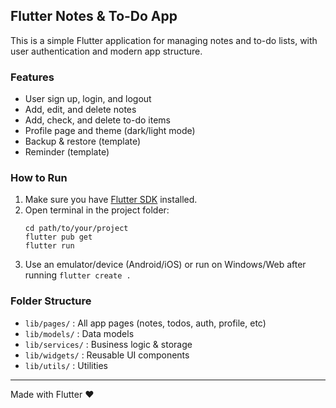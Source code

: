 
## Flutter Notes & To-Do App

This is a simple Flutter application for managing notes and to-do lists, with user authentication and modern app structure.

### Features
- User sign up, login, and logout
- Add, edit, and delete notes
- Add, check, and delete to-do items
- Profile page and theme (dark/light mode)
- Backup & restore (template)
- Reminder (template)

### How to Run
1. Make sure you have [Flutter SDK](https://docs.flutter.dev/get-started/install) installed.
2. Open terminal in the project folder:
	```
	cd path/to/your/project
	flutter pub get
	flutter run
	```
3. Use an emulator/device (Android/iOS) or run on Windows/Web after running `flutter create .`

### Folder Structure
- `lib/pages/` : All app pages (notes, todos, auth, profile, etc)
- `lib/models/` : Data models
- `lib/services/` : Business logic & storage
- `lib/widgets/` : Reusable UI components
- `lib/utils/` : Utilities

---
Made with Flutter ❤️
